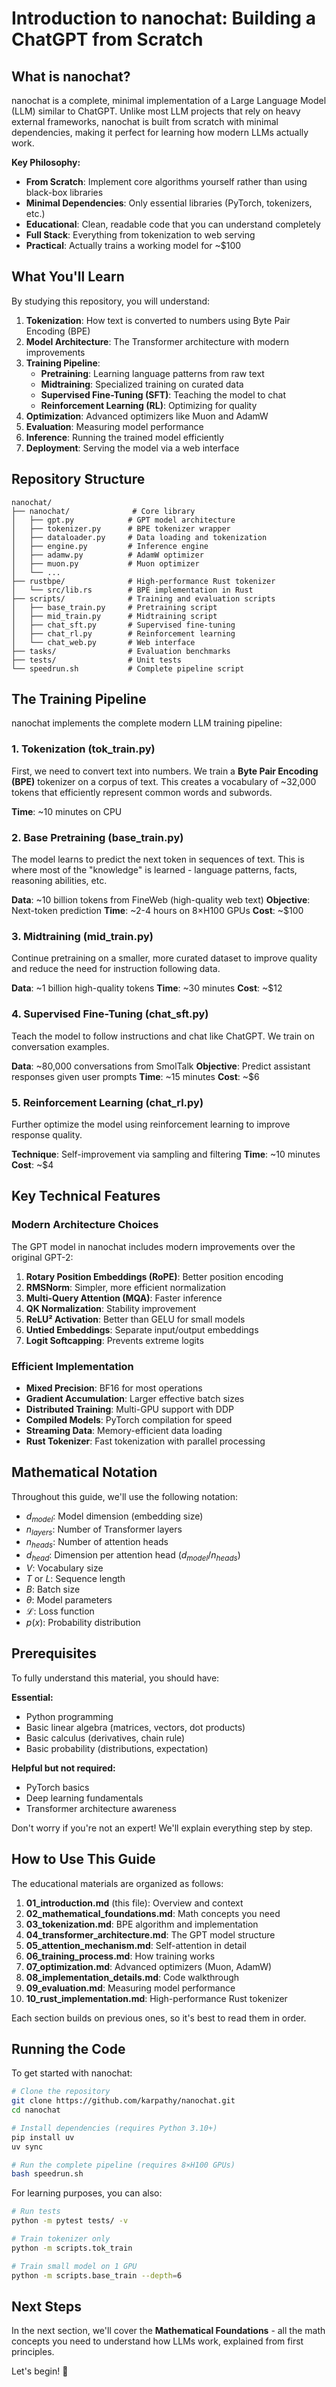 # Introduction to nanochat: Building a ChatGPT from Scratch

## What is nanochat?

nanochat is a complete, minimal implementation of a Large Language Model (LLM) similar to ChatGPT. Unlike most LLM projects that rely on heavy external frameworks, nanochat is built from scratch with minimal dependencies, making it perfect for learning how modern LLMs actually work.

**Key Philosophy:**
- **From Scratch**: Implement core algorithms yourself rather than using black-box libraries
- **Minimal Dependencies**: Only essential libraries (PyTorch, tokenizers, etc.)
- **Educational**: Clean, readable code that you can understand completely
- **Full Stack**: Everything from tokenization to web serving
- **Practical**: Actually trains a working model for ~$100

## What You'll Learn

By studying this repository, you will understand:

1. **Tokenization**: How text is converted to numbers using Byte Pair Encoding (BPE)
2. **Model Architecture**: The Transformer architecture with modern improvements
3. **Training Pipeline**:
   - **Pretraining**: Learning language patterns from raw text
   - **Midtraining**: Specialized training on curated data
   - **Supervised Fine-Tuning (SFT)**: Teaching the model to chat
   - **Reinforcement Learning (RL)**: Optimizing for quality
4. **Optimization**: Advanced optimizers like Muon and AdamW
5. **Evaluation**: Measuring model performance
6. **Inference**: Running the trained model efficiently
7. **Deployment**: Serving the model via a web interface

## Repository Structure

```
nanochat/
├── nanochat/              # Core library
│   ├── gpt.py            # GPT model architecture
│   ├── tokenizer.py      # BPE tokenizer wrapper
│   ├── dataloader.py     # Data loading and tokenization
│   ├── engine.py         # Inference engine
│   ├── adamw.py          # AdamW optimizer
│   ├── muon.py           # Muon optimizer
│   └── ...
├── rustbpe/              # High-performance Rust tokenizer
│   └── src/lib.rs        # BPE implementation in Rust
├── scripts/              # Training and evaluation scripts
│   ├── base_train.py     # Pretraining script
│   ├── mid_train.py      # Midtraining script
│   ├── chat_sft.py       # Supervised fine-tuning
│   ├── chat_rl.py        # Reinforcement learning
│   └── chat_web.py       # Web interface
├── tasks/                # Evaluation benchmarks
├── tests/                # Unit tests
└── speedrun.sh           # Complete pipeline script
```

## The Training Pipeline

nanochat implements the complete modern LLM training pipeline:

### 1. Tokenization (tok_train.py)
First, we need to convert text into numbers. We train a **Byte Pair Encoding (BPE)** tokenizer on a corpus of text. This creates a vocabulary of ~32,000 tokens that efficiently represent common words and subwords.

**Time**: ~10 minutes on CPU

### 2. Base Pretraining (base_train.py)
The model learns to predict the next token in sequences of text. This is where most of the "knowledge" is learned - language patterns, facts, reasoning abilities, etc.

**Data**: ~10 billion tokens from FineWeb (high-quality web text)
**Objective**: Next-token prediction
**Time**: ~2-4 hours on 8×H100 GPUs
**Cost**: ~$100

### 3. Midtraining (mid_train.py)
Continue pretraining on a smaller, more curated dataset to improve quality and reduce the need for instruction following data.

**Data**: ~1 billion high-quality tokens
**Time**: ~30 minutes
**Cost**: ~$12

### 4. Supervised Fine-Tuning (chat_sft.py)
Teach the model to follow instructions and chat like ChatGPT. We train on conversation examples.

**Data**: ~80,000 conversations from SmolTalk
**Objective**: Predict assistant responses given user prompts
**Time**: ~15 minutes
**Cost**: ~$6

### 5. Reinforcement Learning (chat_rl.py)
Further optimize the model using reinforcement learning to improve response quality.

**Technique**: Self-improvement via sampling and filtering
**Time**: ~10 minutes
**Cost**: ~$4

## Key Technical Features

### Modern Architecture Choices

The GPT model in nanochat includes modern improvements over the original GPT-2:

1. **Rotary Position Embeddings (RoPE)**: Better position encoding
2. **RMSNorm**: Simpler, more efficient normalization
3. **Multi-Query Attention (MQA)**: Faster inference
4. **QK Normalization**: Stability improvement
5. **ReLU² Activation**: Better than GELU for small models
6. **Untied Embeddings**: Separate input/output embeddings
7. **Logit Softcapping**: Prevents extreme logits

### Efficient Implementation

- **Mixed Precision**: BF16 for most operations
- **Gradient Accumulation**: Larger effective batch sizes
- **Distributed Training**: Multi-GPU support with DDP
- **Compiled Models**: PyTorch compilation for speed
- **Streaming Data**: Memory-efficient data loading
- **Rust Tokenizer**: Fast tokenization with parallel processing

## Mathematical Notation

Throughout this guide, we'll use the following notation:

- $d_{model}$: Model dimension (embedding size)
- $n_{layers}$: Number of Transformer layers
- $n_{heads}$: Number of attention heads
- $d_{head}$: Dimension per attention head ($d_{model} / n_{heads}$)
- $V$: Vocabulary size
- $T$ or $L$: Sequence length
- $B$: Batch size
- $\theta$: Model parameters
- $\mathcal{L}$: Loss function
- $p(x)$: Probability distribution

## Prerequisites

To fully understand this material, you should have:

**Essential:**
- Python programming
- Basic linear algebra (matrices, vectors, dot products)
- Basic calculus (derivatives, chain rule)
- Basic probability (distributions, expectation)

**Helpful but not required:**
- PyTorch basics
- Deep learning fundamentals
- Transformer architecture awareness

Don't worry if you're not an expert! We'll explain everything step by step.

## How to Use This Guide

The educational materials are organized as follows:

1. **01_introduction.md** (this file): Overview and context
2. **02_mathematical_foundations.md**: Math concepts you need
3. **03_tokenization.md**: BPE algorithm and implementation
4. **04_transformer_architecture.md**: The GPT model structure
5. **05_attention_mechanism.md**: Self-attention in detail
6. **06_training_process.md**: How training works
7. **07_optimization.md**: Advanced optimizers (Muon, AdamW)
8. **08_implementation_details.md**: Code walkthrough
9. **09_evaluation.md**: Measuring model performance
10. **10_rust_implementation.md**: High-performance Rust tokenizer

Each section builds on previous ones, so it's best to read them in order.

## Running the Code

To get started with nanochat:

```bash
# Clone the repository
git clone https://github.com/karpathy/nanochat.git
cd nanochat

# Install dependencies (requires Python 3.10+)
pip install uv
uv sync

# Run the complete pipeline (requires 8×H100 GPUs)
bash speedrun.sh
```

For learning purposes, you can also:

```bash
# Run tests
python -m pytest tests/ -v

# Train tokenizer only
python -m scripts.tok_train

# Train small model on 1 GPU
python -m scripts.base_train --depth=6
```

## Next Steps

In the next section, we'll cover the **Mathematical Foundations** - all the math concepts you need to understand how LLMs work, explained from first principles.

Let's begin! 🚀
